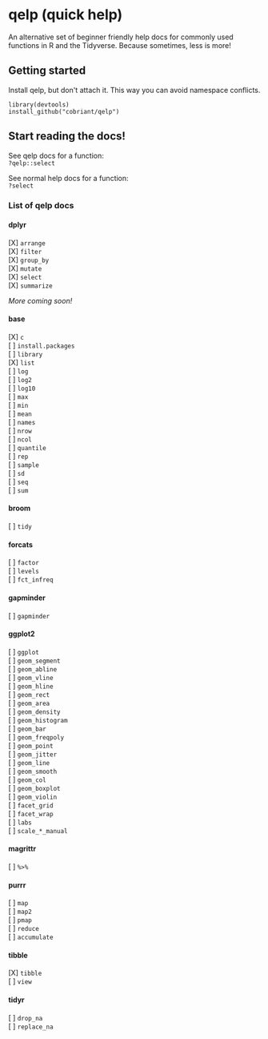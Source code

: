 # qelp (quick help)

An alternative set of beginner friendly help docs for commonly used functions in R and the Tidyverse. Because sometimes, less is more!

## Getting started

Install qelp, but don't attach it. This way you can avoid namespace conflicts.

`library(devtools)`  
`install_github("cobriant/qelp")`

## Start reading the docs!

See qelp docs for a function:  
`?qelp::select`

See normal help docs for a function:  
`?select`

### List of qelp docs

#### dplyr

[X] `arrange`  
[X] `filter`  
[X] `group_by`  
[X] `mutate`  
[X] `select`  
[X] `summarize`  

*More coming soon!*

#### base

[X] `c`  
[ ] `install.packages`  
[ ] `library`  
[X] `list`  
[ ] `log`  
[ ] `log2`  
[ ] `log10`  
[ ] `max`  
[ ] `min`  
[ ] `mean`  
[ ] `names`  
[ ] `nrow`  
[ ] `ncol`  
[ ] `quantile`  
[ ] `rep`  
[ ] `sample`  
[ ] `sd`  
[ ] `seq`  
[ ] `sum`  

#### broom

[ ] `tidy`  

#### forcats

[ ] `factor`  
[ ] `levels`  
[ ] `fct_infreq`  

#### gapminder

[ ] `gapminder`  

#### ggplot2

[ ] `ggplot`  
[ ] `geom_segment`  
[ ] `geom_abline`  
[ ] `geom_vline`  
[ ] `geom_hline`  
[ ] `geom_rect`  
[ ] `geom_area`  
[ ] `geom_density`  
[ ] `geom_histogram`  
[ ] `geom_bar`  
[ ] `geom_freqpoly`  
[ ] `geom_point`  
[ ] `geom_jitter`  
[ ] `geom_line`  
[ ] `geom_smooth`  
[ ] `geom_col`  
[ ] `geom_boxplot`  
[ ] `geom_violin`  
[ ] `facet_grid`  
[ ] `facet_wrap`  
[ ] `labs`  
[ ] `scale_*_manual`  

#### magrittr

[ ] `%>%`  

#### purrr

[ ] `map`  
[ ] `map2`  
[ ] `pmap`  
[ ] `reduce`  
[ ] `accumulate`  

#### tibble

[X] `tibble`  
[ ] `view`  

#### tidyr

[ ] `drop_na`  
[ ] `replace_na`  
